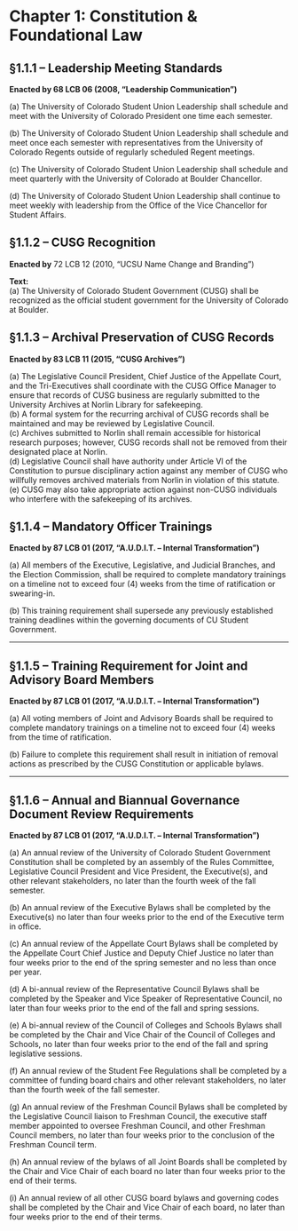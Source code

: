# Chapter 1: Constitution & Foundational Law

## §1.1.1 – Leadership Meeting Standards  
**Enacted by 68 LCB 06 (2008, “Leadership Communication”)**

(a) The University of Colorado Student Union Leadership shall schedule and meet with the University of Colorado President one time each semester.

(b) The University of Colorado Student Union Leadership shall schedule and meet once each semester with representatives from the University of Colorado Regents outside of regularly scheduled Regent meetings.

(c) The University of Colorado Student Union Leadership shall schedule and meet quarterly with the University of Colorado at Boulder Chancellor.

(d) The University of Colorado Student Union Leadership shall continue to meet weekly with leadership from the Office of the Vice Chancellor for Student Affairs.


## §1.1.2 – CUSG Recognition  
**Enacted by** 72 LCB 12 (2010, “UCSU Name Change and Branding”)

**Text:**  
(a) The University of Colorado Student Government (CUSG) shall be recognized as the official student government for the University of Colorado at Boulder.

## §1.1.3 – Archival Preservation of CUSG Records  
**Enacted by 83 LCB 11 (2015, “CUSG Archives”)**

(a) The Legislative Council President, Chief Justice of the Appellate Court, and the Tri-Executives shall coordinate with the CUSG Office Manager to ensure that records of CUSG business are regularly submitted to the University Archives at Norlin Library for safekeeping.  
(b) A formal system for the recurring archival of CUSG records shall be maintained and may be reviewed by Legislative Council.  
(c) Archives submitted to Norlin shall remain accessible for historical research purposes; however, CUSG records shall not be removed from their designated place at Norlin.  
(d) Legislative Council shall have authority under Article VI of the Constitution to pursue disciplinary action against any member of CUSG who willfully removes archived materials from Norlin in violation of this statute.  
(e) CUSG may also take appropriate action against non-CUSG individuals who interfere with the safekeeping of its archives.

## §1.1.4 – Mandatory Officer Trainings
**Enacted by 87 LCB 01 (2017, “A.U.D.I.T. – Internal Transformation”)**

(a) All members of the Executive, Legislative, and Judicial Branches, and the Election Commission, shall be required to complete mandatory trainings on a timeline not to exceed four (4) weeks from the time of ratification or swearing-in.

(b) This training requirement shall supersede any previously established training deadlines within the governing documents of CU Student Government.

---

## §1.1.5 – Training Requirement for Joint and Advisory Board Members
**Enacted by 87 LCB 01 (2017, “A.U.D.I.T. – Internal Transformation”)**

(a) All voting members of Joint and Advisory Boards shall be required to complete mandatory trainings on a timeline not to exceed four (4) weeks from the time of ratification.

(b) Failure to complete this requirement shall result in initiation of removal actions as prescribed by the CUSG Constitution or applicable bylaws.

---

## §1.1.6 – Annual and Biannual Governance Document Review Requirements
**Enacted by 87 LCB 01 (2017, “A.U.D.I.T. – Internal Transformation”)**

(a) An annual review of the University of Colorado Student Government Constitution shall be completed by an assembly of the Rules Committee, Legislative Council President and Vice President, the Executive(s), and other relevant stakeholders, no later than the fourth week of the fall semester.

(b) An annual review of the Executive Bylaws shall be completed by the Executive(s) no later than four weeks prior to the end of the Executive term in office.

(c) An annual review of the Appellate Court Bylaws shall be completed by the Appellate Court Chief Justice and Deputy Chief Justice no later than four weeks prior to the end of the spring semester and no less than once per year.

(d) A bi-annual review of the Representative Council Bylaws shall be completed by the Speaker and Vice Speaker of Representative Council, no later than four weeks prior to the end of the fall and spring sessions.

(e) A bi-annual review of the Council of Colleges and Schools Bylaws shall be completed by the Chair and Vice Chair of the Council of Colleges and Schools, no later than four weeks prior to the end of the fall and spring legislative sessions.

(f) An annual review of the Student Fee Regulations shall be completed by a committee of funding board chairs and other relevant stakeholders, no later than the fourth week of the fall semester.

(g) An annual review of the Freshman Council Bylaws shall be completed by the Legislative Council liaison to Freshman Council, the executive staff member appointed to oversee Freshman Council, and other Freshman Council members, no later than four weeks prior to the conclusion of the Freshman Council term.

(h) An annual review of the bylaws of all Joint Boards shall be completed by the Chair and Vice Chair of each board no later than four weeks prior to the end of their terms.

(i) An annual review of all other CUSG board bylaws and governing codes shall be completed by the Chair and Vice Chair of each board, no later than four weeks prior to the end of their terms.
